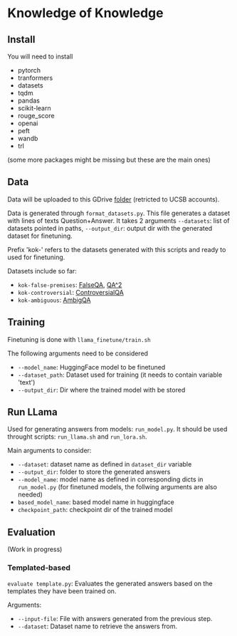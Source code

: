 # Knowledge of Knowledge


## Install

You will need to install
 - pytorch
 - tranformers
 - datasets
 - tqdm
 - pandas
 - scikit-learn
 - rouge_score
 - openai
 - peft
 - wandb
 - trl

(some more packages might be missing but these are the main ones)

## Data

Data will be uploaded to this GDrive [folder](https://drive.google.com/drive/folders/1A_RzxAUSn7tOMrxcB4ocW86rc1r6TgfK?usp=sharing) (retricted to UCSB accounts). 

Data is generated through `format_datasets.py`. This file generates a dataset with lines of texts Question+Answer. It takes 2 arguments `--datasets`: list of datasets pointed in paths, `--output_dir`: output dir with the generated dataset for finetuning.

Prefix 'kok-' refers to the datasets generated with this scripts and ready to used for finetuning.

Datasets include so far: 

- `kok-false-premises`: [FalseQA](https://aclanthology.org/2023.acl-long.309/), [QA^2](https://aclanthology.org/2023.acl-long.472/)
- `kok-controversial`: [ControversialQA](https://arxiv.org/abs/2302.05061)
- `kok-ambiguous`: [AmbigQA](https://arxiv.org/abs/2004.10645) 


## Training

Finetuning is done with `llama_finetune/train.sh`

The following arguments need to be considered 

- `--model_name`: HuggingFace model to be finetuned
- `--dataset_path`: Dataset used for training (it needs to contain variable 'text')
- `--output_dir`: Dir where the trained model with be stored

## Run LLama

Used for generating answers from models: `run_model.py`. It should be used throught scripts: `run_llama.sh` and `run_lora.sh`.

Main arguments to consider: 
- `--dataset`: dataset name as defined in `dataset_dir` variable
- `--output_dir`: folder to store the generated answers
- `--model_name`: model name as defined in corresponding dicts in `run_model.py`
(for finetuned models, the follwing arguments are also needed)
- `based_model_name`: based model name in huggingface
- `checkpoint_path`: checkpoint dir of the trained model

## Evaluation

(Work in progress)

### Templated-based

`evaluate template.py`: Evaluates the generated answers based on the templates they have been trained on. 

Arguments: 
- `--input-file`: File with answers generated from the previous step.
- `--dataset`: Dataset name to retrieve the answers from. 